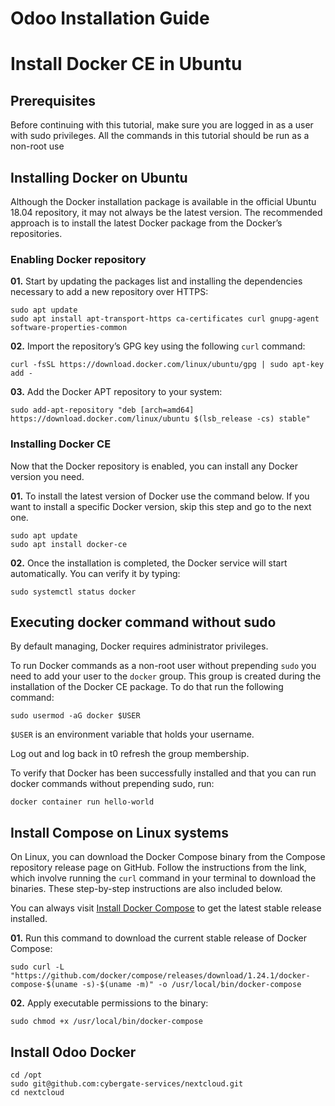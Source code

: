 # Odoo Installation Guide

# Install Docker CE in Ubuntu

## Prerequisites

Before continuing with this tutorial, make sure you are logged in as a user with sudo privileges. All the commands in this tutorial should be run as a non-root use

## Installing Docker on Ubuntu

Although the Docker installation package is available in the official Ubuntu 18.04 repository, it may not always be the latest version. The recommended approach is to install the latest Docker package from the Docker’s repositories.

### Enabling Docker repository

**01.** Start by updating the packages list and installing the dependencies necessary to add a new repository over HTTPS:

```
sudo apt update
sudo apt install apt-transport-https ca-certificates curl gnupg-agent software-properties-common
```
**02.** Import the repository’s GPG key using the following `curl` command:

```
curl -fsSL https://download.docker.com/linux/ubuntu/gpg | sudo apt-key add -
```
**03.** Add the Docker APT repository to your system:

``` 
sudo add-apt-repository "deb [arch=amd64] https://download.docker.com/linux/ubuntu $(lsb_release -cs) stable"
```
### Installing Docker CE

Now that the Docker repository is enabled, you can install any Docker version you need.

**01.** To install the latest version of Docker use the command below. If you want to install a specific Docker version, skip 
this step and go to the next one.

```
sudo apt update
sudo apt install docker-ce
```
**02.** Once the installation is completed, the Docker service will start automatically. You can verify it by typing:

```
sudo systemctl status docker
```

## Executing docker command without sudo

By default managing, Docker requires administrator privileges.

To run Docker commands as a non-root user without prepending `sudo` you need to add your user to the `docker` group. This group is created during the installation of the Docker CE package. To do that run the following command:

```
sudo usermod -aG docker $USER
```
`$USER` is an environment variable that holds your username.

Log out and log back in t0 refresh the group membership.

To verify that Docker has been successfully installed and that you can run docker commands without prepending sudo, run:

```
docker container run hello-world
```
## Install Compose on Linux systems

On Linux, you can download the Docker Compose binary from the Compose repository release page on GitHub. Follow the instructions from the link, which involve running the `curl` command in your terminal to download the binaries. These step-by-step instructions are also included below.

You can always visit [Install Docker Compose](https://docs.docker.com/compose/install/) to get the latest stable release installed. 

**01.** Run this command to download the current stable release of Docker Compose:

```
sudo curl -L "https://github.com/docker/compose/releases/download/1.24.1/docker-compose-$(uname -s)-$(uname -m)" -o /usr/local/bin/docker-compose
```
**02.** Apply executable permissions to the binary:

```
sudo chmod +x /usr/local/bin/docker-compose
```

## Install Odoo Docker 

```
cd /opt
sudo git@github.com:cybergate-services/nextcloud.git
cd nextcloud
